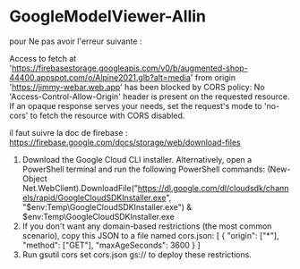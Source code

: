 # GoogleModelViewer-Allin

pour Ne pas avoir l'erreur suivante :

Access to fetch at 'https://firebasestorage.googleapis.com/v0/b/augmented-shop-44400.appspot.com/o/Alpine2021.glb?alt=media' from origin 'https://jimmy-webar.web.app' has been blocked by CORS policy: No 'Access-Control-Allow-Origin' header is present on the requested resource. If an opaque response serves your needs, set the request's mode to 'no-cors' to fetch the resource with CORS disabled.

il faut suivre la doc de firebase :
https://firebase.google.com/docs/storage/web/download-files

1. Download the Google Cloud CLI installer.
   Alternatively, open a PowerShell terminal and run the following PowerShell commands:
   (New-Object Net.WebClient).DownloadFile("https://dl.google.com/dl/cloudsdk/channels/rapid/GoogleCloudSDKInstaller.exe", "$env:Temp\GoogleCloudSDKInstaller.exe")
   & $env:Temp\GoogleCloudSDKInstaller.exe
2. If you don't want any domain-based restrictions (the most common scenario), copy this JSON to a file named cors.json:
   [
   {
   "origin": ["*"],
   "method": ["GET"],
   "maxAgeSeconds": 3600
   }
   ]
3. Run gsutil cors set cors.json gs://<your-cloud-storage-bucket> to deploy these restrictions.
